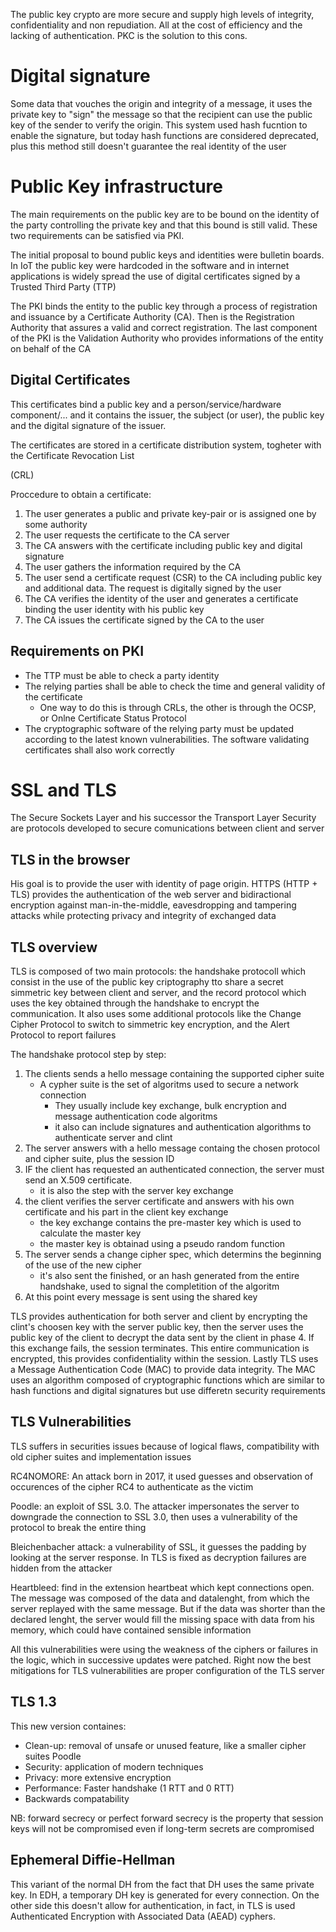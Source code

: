 The public key crypto are more secure and supply high levels of integrity, confidentiality and non repudiation.
All at the cost of efficiency and the lacking of authentication. PKC is the solution to this cons.

# Digital signature
Some data that vouches the origin and integrity of a message, it uses the private key to "sign" the message so that the recipient can use the public key of the sender to verify the origin. This system used hash fucntion to enable the signature, but today hash functions are considered deprecated, plus this method still doesn't guarantee the real identity of the user

# Public Key infrastructure
The main requirements on the public key are to be bound on the identity of the party controlling the private key and that this bound is still valid. These two requirements can be satisfied via PKI.

The initial proposal to bound public keys and identities were bulletin boards. In IoT the public key were hardcoded in the software and in internet applications is widely spread the use of digital certificates signed by a Trusted Third Party (TTP)

The PKI binds the entity to the public key through a process of registration and issuance by a Certificate Authority (CA). Then is the Registration Authority that assures a valid and correct registration. The last component of the PKI is the Validation Authority who provides informations of the entity on behalf of the CA

## Digital Certificates
This certificates bind a public key and a person/service/hardware component/... and it contains the issuer, the subject (or user), the public key and the digital signature of the issuer.

The certificates are stored in a certificate distribution system, togheter with the Certificate Revocation List

(CRL)

Proccedure to obtain a certificate:
1. The user generates a public and private key-pair or is assigned one by some authority
2. The user requests the certificate to the CA server
3. The CA answers with the certificate including public key and digital signature
4. The user gathers the information required by the CA
5. The user send a certificate request (CSR) to the CA including public key and additional data. The request is digitally signed by the user
6. The CA verifies the identity of the user and generates a certificate binding the user identity with his public key
7. The CA issues the certificate signed by the CA to the user

## Requirements on PKI
- The TTP must be able to check a party identity
- The relying parties shall be able to check the time and general validity of the certificate
	- One way to do this is through CRLs, the other is through the OCSP, or Onlne Certificate Status Protocol
- The cryptographic software of the relying party must be updated according to the latest known vulnerabilities. The software validating certificates shall also work correctly

# SSL and TLS
The Secure Sockets Layer and his successor the Transport Layer Security are protocols developed to secure comunications between client and server

## TLS in the browser
His goal is to provide the user with identity of page origin. HTTPS (HTTP + TLS) provides the authentication of the web server and bidiractional encryption against man-in-the-middle, eavesdropping and tampering attacks while protecting privacy and integrity of exchanged data

## TLS overview
TLS is composed of two main protocols: the handshake protocoll which consist in the use of the public key criptography tto share a secret simmetric key between client and server, and the record protocol which uses the key obtained through the handshake to encrypt the communication. It also uses some additional protocols like the Change Cipher Protocol to switch to simmetric key encryption, and the Alert Protocol to report failures

The handshake protocol step by step:
1. The clients sends a hello message containing the supported cipher suite
	- A cypher suite is the set of algoritms used to secure a network connection
		- They usually include key exchange, bulk encryption and message authentication code algoritms
		- it also can include signatures and authentication algorithms to authenticate server and clint
2. The server answers with a hello message containg the chosen protocol and cipher suite, plus the session ID
3. IF the client has requested an authenticated connection, the server must send an X.509 certificate.
	- it is also the step with the server key exchange
4. the client verifies the server certificate and answers with his own certificate and his part in the client key exchange
	- the key exchange contains the pre-master key which is used to calculate the master key
	- the master key is obtainad using a pseudo random function
5. The server sends a change cipher spec, which determins the beginning of the use of the new cipher
	- it's also sent the finished, or an hash generated from the entire handshake, used to signal the completition of the algoritm
6. At this point every message is sent using the shared key

TLS provides authentication for both server and client by encrypting the clint's choosen key with the server public key, then the server uses the public key of the client to decrypt the data sent by the client in phase 4. If this exchange fails, the session terminates.
This entire communication is encrypted, this provides confidentiality within the session.
Lastly TLS uses a Message Authentication Code (MAC) to provide data integrity. The MAC uses an algorithm composed of cryptographic functions which are similar to hash functions and digital signatures but use differetn security requirements

## TLS Vulnerabilities
TLS suffers in securities issues because of logical flaws, compatibility with old cipher suites and implementation issues

RC4NOMORE: An attack born in 2017, it used guesses and observation of occurences of the cipher RC4 to authenticate as the victim

Poodle: an exploit of SSL 3.0. The attacker impersonates the server to downgrade the connection to SSL 3.0, then uses a vulnerability of the protocol to break the entire thing

Bleichenbacher attack: a vulnerability of SSL, it guesses the padding by looking at the server response. In TLS is fixed as decryption failures are hidden from the attacker

Heartbleed: find in the extension heartbeat which kept connections open. The message was composed of the data and datalenght, from which the server replayed with the same message. But if the data was shorter than the declared lenght, the server would fill the missing space with data from his memory, which could have contained sensible information

All this vulnerabilities were using the weakness of the ciphers or failures in the logic, which in successive updates were patched. Right now the best mitigations for TLS vulnerabilities are proper configuration of the TLS server

## TLS 1.3
This new version containes:
- Clean-up: removal of unsafe or unused feature, like a smaller cipher suites Poodle
- Security: application of modern techniques
- Privacy: more extensive encryption
- Performance: Faster handshake (1 RTT and 0 RTT)
- Backwards compatability

NB: forward secrecy or perfect forward secrecy is the property that session keys will not be compromised even if long-term secrets are compromised

## Ephemeral Diffie-Hellman
This variant of the normal DH from the fact that DH uses the same private key. In EDH, a temporary DH key is generated for every connection. On the other side this doesn't allow for authentication, in fact, in TLS is used Authenticated Encryption with Associated Data (AEAD) cyphers.